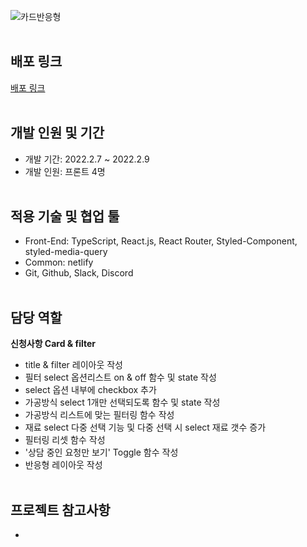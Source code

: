 ![카드반응형](https://user-images.githubusercontent.com/90748606/153068591-912252fc-8c79-41e0-b737-cd938cc8166c.gif)
<br/><br/>


## 배포 링크
<a href="https://dreamy-euclid-5b6cf4.netlify.app">배포 링크</a>
<br/><br/>


## 개발 인원 및 기간
- 개발 기간: 2022.2.7 ~ 2022.2.9
- 개발 인원: 프론트 4명
<br/><br/>


## 적용 기술 및 협업 툴
- Front-End: TypeScript, React.js, React Router, Styled-Component, styled-media-query
- Common: netlify
- Git, Github, Slack, Discord
<br/><br/>


## 담당 역할
**신청사항 Card & filter**
- title & filter 레이아웃 작성
- 필터 select 옵션리스트 on & off 함수 및 state 작성
- select 옵션 내부에 checkbox 추가
- 가공방식 select 1개만 선택되도록 함수 및 state 작성
- 가공방식 리스트에 맞는 필터링 함수 작성
- 재료 select 다중 선택 기능 및 다중 선택 시 select 재료 갯수 증가
- 필터링 리셋 함수 작성
- '상담 중인 요청만 보기' Toggle 함수 작성
- 반응형 레이아웃 작성
<br/><br/>


## 프로젝트 참고사항
- 
